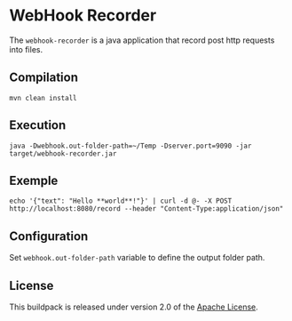 # WebHook Recorder

The `webhook-recorder` is a java application that record post http requests into files.

## Compilation

```
mvn clean install
```

## Execution

```
java -Dwebhook.out-folder-path=~/Temp -Dserver.port=9090 -jar target/webhook-recorder.jar
```

## Exemple

```
echo '{"text": "Hello **world**!"}' | curl -d @- -X POST http://localhost:8080/record --header "Content-Type:application/json"
```

## Configuration

Set `webhook.out-folder-path` variable to define the output folder path.

## License
This buildpack is released under version 2.0 of the [Apache License][].

[Apache License]: http://www.apache.org/licenses/LICENSE-2.0